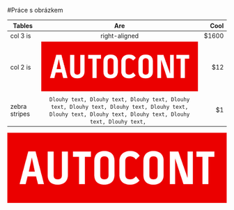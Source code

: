 #Práce s obrázkem

| Tables        | Are           | Cool  |
| ------------- |:-------------:| -----:|
| col 3 is      | right-aligned | $1600 |
| col 2 is      | ![LOG AC](logo.jpg "Obrázek")      |   $12 |
| zebra stripes | `Dlouhy text, Dlouhy text, Dlouhy text, Dlouhy text, Dlouhy text, Dlouhy text, Dlouhy text, Dlouhy text, Dlouhy text, Dlouhy text, Dlouhy text, Dlouhy text, `     |    $1 |

![LOG AC](logo.jpg "Obrázek")
